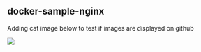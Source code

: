 ## docker-sample-nginx
Adding cat image below to test if images are displayed on github


![](./ImageAsset/kitty-cat-kitten-pet-45201.jpeg|300)